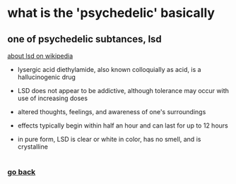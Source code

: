 # what is the 'psychedelic' basically

## one of psychedelic subtances, lsd 
[about lsd on wikipedia](https://en.wikipedia.org/wiki/Lysergic_acid_diethylamide)

- lysergic acid diethylamide, also known colloquially as acid, is a hallucinogenic drug

- LSD does not appear to be addictive, although tolerance may occur with use of increasing doses

- altered thoughts, feelings, and awareness of one's surroundings

- effects typically begin within half an hour and can last for up to 12 hours

- in pure form, LSD is clear or white in color, has no smell, and is crystalline

#
### [go back](main.md)